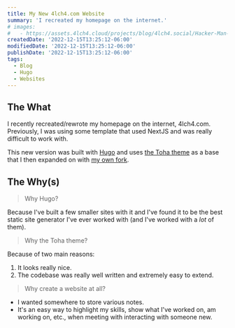 ```yaml
---
title: My New 4lch4.com Website
summary: 'I recreated my homepage on the internet.'
# images:
#   - https://assets.4lch4.cloud/projects/blog/4lch4.social/Hacker-Man-0.jpeg
createdDate: '2022-12-15T13:25:12-06:00'
modifiedDate: '2022-12-15T13:25:12-06:00'
publishDate: '2022-12-15T13:25:12-06:00'
tags:
  - Blog
  - Hugo
  - Websites
---
```


## The What

I recently recreated/rewrote my homepage on the internet, 4lch4.com. Previously, I was using some template that used NextJS and was really difficult to work with.

This new version was built with [Hugo][0] and uses [the Toha theme][1] as a base that I then expanded on with [my own fork][2].

## The Why(s)

> Why Hugo?

Because I've built a few smaller sites with it and I've found it to be the best static site generator I've ever worked with (and I've worked with a _lot_ of them).

> Why the Toha theme?

Because of two main reasons:

1. It looks really nice.
2. The codebase was really well written and extremely easy to extend.

> Why create a website at all?

- I wanted somewhere to store various notes.
- It's an easy way to highlight my skills, show what I've worked on, am working on, etc., when meeting with interacting with someone new.

[0]: https://gohugo.io
[1]: https://github.com/hugo-toha/toha
[2]: https://git.4lch4.io/4lch4/Toha-Theme
